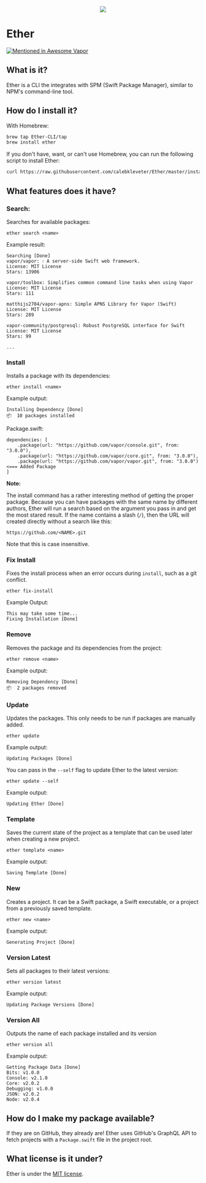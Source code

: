 <p align="center">
  <a href="https://github.com/calebkleveter/Ether/blob/master/assets/ether.png?raw=true">
    <img src="https://github.com/calebkleveter/Ether/blob/master/assets/ether.png?raw=true" />
  </a>
</p>

# Ether

[![Mentioned in Awesome Vapor](https://awesome.re/mentioned-badge.svg)](https://github.com/Cellane/awesome-vapor)

## What is it?

Ether is a CLI the integrates with SPM (Swift Package Manager), similar to NPM's command-line tool.


## How do I install it?

With Homebrew:

```bash
brew tap Ether-CLI/tap
brew install ether
```

If you don't have, want, or can't use Homebrew, you can run the following script to install Ether:

```bash
curl https://raw.githubusercontent.com/calebkleveter/Ether/master/install.sh | bash
```

## What features does it have?

### Search:

Searches for available packages:

    ether search <name>
    
Example result:

```
Searching [Done]
vapor/vapor: 💧 A server-side Swift web framework.
License: MIT License
Stars: 13906

vapor/toolbox: Simplifies common command line tasks when using Vapor
License: MIT License
Stars: 111

matthijs2704/vapor-apns: Simple APNS Library for Vapor (Swift)
License: MIT License
Stars: 289

vapor-community/postgresql: Robust PostgreSQL interface for Swift
License: MIT License
Stars: 99

...    
```

### Install

Installs a package with its dependencies:

    ether install <name>

Example output:

```
Installing Dependency [Done]
📦  10 packages installed
```

Package.swift:

```
dependencies: [
    .package(url: "https://github.com/vapor/console.git", from: "3.0.0"),
    .package(url: "https://github.com/vapor/core.git", from: "3.0.0"),
    .package(url: "https://github.com/vapor/vapor.git", from: "3.0.0") <=== Added Package
]
```

**Note:**

The install command has a rather interesting method of getting the proper package. Because you can have packages with the same name by different authors, Ether will run a search based on the argument you pass in and get the most stared result. If the name contains a slash (`/`), then the URL will created directly without a search like this:

    https://github.com/<NAME>.git

Note that this is case insensitive.

### Fix Install

Fixes the install process when an error occurs during `install`, such as a git conflict.

    ether fix-install

Example Output:

```
This may take some time...
Fixing Installation [Done]
```

### Remove

Removes the package and its dependencies from the project:

    ether remove <name>
 
Example output:

```
Removing Dependency [Done]
📦  2 packages removed
```

### Update

Updates the packages. This only needs to be run if packages are manually added.

    ether update

Example output:

    Updating Packages [Done]

You can pass in the `--self` flag to update Ether to the latest version:

    ether update --self

Example output:

    Updating Ether [Done]

### Template

Saves the current state of the project as a template that can be used later when creating a new project.

    ether template <name>

Example output:

    Saving Template [Done]

### New

Creates a project. It can be a Swift package, a Swift executable, or a project from  a previously saved template.

    ether new <name>

Example output:

    Generating Project [Done]

### Version Latest

Sets all packages to their latest versions:

    ether version latest

Example output:

    Updating Package Versions [Done]

### Version All

Outputs the name of each package installed and its version

    ether version all

Example output:

```
Getting Package Data [Done]
Bits: v1.0.0
Console: v2.1.0
Core: v2.0.2
Debugging: v1.0.0
JSON: v2.0.2
Node: v2.0.4
```

## How do I make my package available?

If they are on GitHub, they already are! Ether uses GitHub's GraphQL API to fetch projects with a `Package.swift` file in the project root.

## What license is it under?

Ether is under the [MIT license](https://github.com/Ether-CLI/Ether/blob/master/LICENSE.md).
